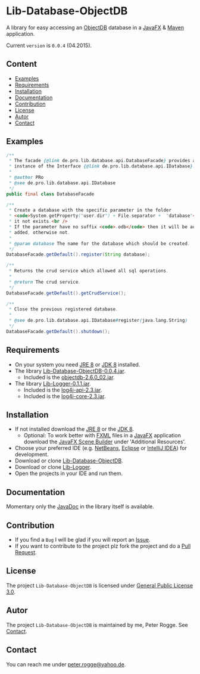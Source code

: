 Lib-Database-ObjectDB
=====================

A library for easy accessing an [ObjectDB] database in a [JavaFX] &amp; [Maven] application.

Current `version` is `0.0.4` (04.2015).



Content
-------

* [Examples](#Examples)
* [Requirements](#Requirements)
* [Installation](#Installation)
* [Documentation](#Documentation)
* [Contribution](#Contribution)
* [License](#License)
* [Autor](#Autor)
* [Contact](#Contact)



Examples<a name="Examples" />
-------

```java
/**
 * The facade {@link de.pro.lib.database.api.DatabaseFacade} provides a singleton
 * instance of the Interface {@link de.pro.lib.database.api.IDatabase}.
 *
 * @author PRo
 * @see de.pro.lib.database.api.IDatabase
 */
public final class DatabaseFacade
```

```java
/**
 * Create a database with the specific parameter in the folder
 * <code>System.getProperty("user.dir") + File.separator +  "database"</code> if
 * it not exists.<br />
 * If the parameter have no suffix <code>.odb</code> then it will be automatically
 * added, otherwise not.
 * 
 * @param database The name for the database which should be created.
 */
DatabaseFacade.getDefault().register(String database);
```

```java
/**
 * Returns the crud service which allowed all sql operations.
 * 
 * @return The crud service.
 */
DatabaseFacade.getDefault().getCrudService();
```

```java
/**
 * Close the previous registered database.
 * 
 * @see de.pro.lib.database.api.IDatabase#register(java.lang.String)
 */
DatabaseFacade.getDefault().shutdown();
```



Requirements<a name="Requirements" />
------------

* On your system you need [JRE 8] or [JDK 8] installed.
* The library [Lib-Database-ObjectDB-0.0.4.jar](#Installation).
  * Included is the [objectdb-2.6.0_02.jar].
* The library [Lib-Logger-0.1.1.jar](#Installation).
  * Included is the [log4j-api-2.3.jar].
  * Included is the [log4j-core-2.3.jar].


Installation<a name="Installation" />
------------

* If not installed download the [JRE 8] or the [JDK 8].
  * Optional: To work better with [FXML] files in a [JavaFX] application download the [JavaFX Scene Builder] under 'Additional Resources'.
* Choose your preferred IDE (e.g. [NetBeans], [Eclipse] or [IntelliJ IDEA]) for development.
* Download or clone [Lib-Database-ObjectDB].
* Download or clone [Lib-Logger].
* Open the projects in your IDE and run them.



Documentation<a name="Documentation" />
-------------

Momentary only the [JavaDoc] in the library itself is available.



Contribution<a name="Contribution" />
------------

* If you find a `Bug` I will be glad if you will report an [Issue].
* If you want to contribute to the project plz fork the project and do a [Pull Request].



License<a name="License" />
-------

The project `Lib-Database-ObjectDB` is licensed under [General Public License 3.0].



Autor<a name="Autor" />
-----

The project `Lib-Database-ObjectDB` is maintained by me, Peter Rogge. See [Contact](#Contact).



Contact<a name="Contact" />
-------

You can reach me under <peter.rogge@yahoo.de>.



[//]: # (Links)
[Eclipse]:https://www.eclipse.org/
[FXML]:http://docs.oracle.com/javafx/2/fxml_get_started/jfxpub-fxml_get_started.htm
[General Public License 3.0]:http://www.gnu.org/licenses/gpl-3.0.en.html
[IntelliJ IDEA]:http://www.jetbrains.com/idea/
[Issue]:https://github.com/Naoghuman/lib-database-objectdb/issues
[JavaDoc]:http://www.oracle.com/technetwork/java/javase/documentation/index-jsp-135444.html
[JavaFX]:http://docs.oracle.com/javase/8/javase-clienttechnologies.htm
[JavaFX Scene Builder]:http://www.oracle.com/technetwork/java/javase/downloads/index.html
[JDK 8]:http://www.oracle.com/technetwork/java/javase/downloads/jdk8-downloads-2133151.html
[JRE 8]:http://www.oracle.com/technetwork/java/javase/downloads/jre8-downloads-2133155.html
[Lib-Database-ObjectDB]:https://github.com/Naoghuman/lib-database-objectdb
[Lib-Logger]:https://github.com/Naoghuman/lib-logger
[log4j-api-2.3.jar]:https://logging.apache.org/log4j/2.0/log4j-web/dependencies.html
[log4j-core-2.3.jar]:https://logging.apache.org/log4j/2.0/log4j-web/dependencies.html
[Maven]:http://maven.apache.org/
[NetBeans]:https://netbeans.org/
[ObjectDB]:http://www.objectdb.com/
[objectdb-2.6.0_02.jar]:http://www.objectdb.com/object/db/database/download
[Pull Request]:https://help.github.com/articles/using-pull-requests


